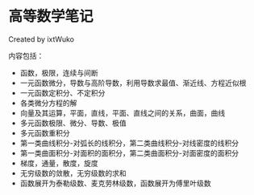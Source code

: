# 高等数学笔记

Created by ixtWuko

内容包括：

- 函数，极限，连续与间断
- 一元函数微分，导数与高阶导数，利用导数求最值、渐近线、方程近似根
- 一元函数定积分、不定积分
- 各类微分方程的解
- 向量及其运算，平面，直线，平面、直线之间的关系，曲面，曲线
- 多元函数极限、微分、导数、极值
- 多元函数重积分
- 第一类曲线积分-对弧长的线积分，第二类曲线积分-对线密度的线积分
- 第一类曲面积分-对面积的面积分，第二类曲面积分-对面密度的面积分
- 梯度，通量，散度，旋度
- 无穷级数的敛散，无穷级数的求和
- 函数展开为泰勒级数、麦克劳林级数，函数展开为傅里叶级数
